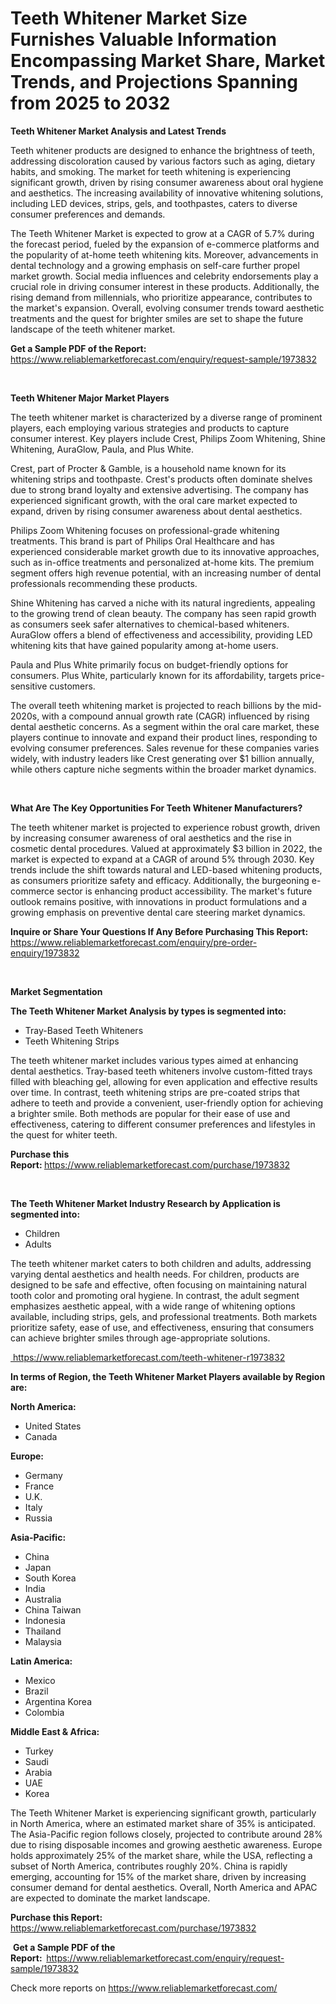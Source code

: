 <p><h1>Teeth Whitener Market Size Furnishes Valuable Information Encompassing Market Share, Market Trends, and Projections Spanning from 2025 to 2032</h1></p><p><strong>Teeth Whitener Market Analysis and Latest Trends</strong></p>
<p><p>Teeth whitener products are designed to enhance the brightness of teeth, addressing discoloration caused by various factors such as aging, dietary habits, and smoking. The market for teeth whitening is experiencing significant growth, driven by rising consumer awareness about oral hygiene and aesthetics. The increasing availability of innovative whitening solutions, including LED devices, strips, gels, and toothpastes, caters to diverse consumer preferences and demands.</p><p>The Teeth Whitener Market is expected to grow at a CAGR of 5.7% during the forecast period, fueled by the expansion of e-commerce platforms and the popularity of at-home teeth whitening kits. Moreover, advancements in dental technology and a growing emphasis on self-care further propel market growth. Social media influences and celebrity endorsements play a crucial role in driving consumer interest in these products. Additionally, the rising demand from millennials, who prioritize appearance, contributes to the market's expansion. Overall, evolving consumer trends toward aesthetic treatments and the quest for brighter smiles are set to shape the future landscape of the teeth whitener market.</p></p>
<p><strong>Get a Sample PDF of the Report:&nbsp;</strong> <a href="https://www.reliablemarketforecast.com/enquiry/request-sample/1973832?utm_campaign=2145&utm_medium=2&utm_source=Github&utm_content=ia&utm_term=08022025&utm_id=teeth-whitener">https://www.reliablemarketforecast.com/enquiry/request-sample/1973832</a></p>
<p>&nbsp;</p>
<p><strong>Teeth Whitener Major Market Players</strong></p>
<p><p>The teeth whitener market is characterized by a diverse range of prominent players, each employing various strategies and products to capture consumer interest. Key players include Crest, Philips Zoom Whitening, Shine Whitening, AuraGlow, Paula, and Plus White.</p><p>Crest, part of Procter & Gamble, is a household name known for its whitening strips and toothpaste. Crest's products often dominate shelves due to strong brand loyalty and extensive advertising. The company has experienced significant growth, with the oral care market expected to expand, driven by rising consumer awareness about dental aesthetics.</p><p>Philips Zoom Whitening focuses on professional-grade whitening treatments. This brand is part of Philips Oral Healthcare and has experienced considerable market growth due to its innovative approaches, such as in-office treatments and personalized at-home kits. The premium segment offers high revenue potential, with an increasing number of dental professionals recommending these products.</p><p>Shine Whitening has carved a niche with its natural ingredients, appealing to the growing trend of clean beauty. The company has seen rapid growth as consumers seek safer alternatives to chemical-based whiteners. AuraGlow offers a blend of effectiveness and accessibility, providing LED whitening kits that have gained popularity among at-home users.</p><p>Paula and Plus White primarily focus on budget-friendly options for consumers. Plus White, particularly known for its affordability, targets price-sensitive customers.</p><p>The overall teeth whitening market is projected to reach billions by the mid-2020s, with a compound annual growth rate (CAGR) influenced by rising dental aesthetic concerns. As a segment within the oral care market, these players continue to innovate and expand their product lines, responding to evolving consumer preferences. Sales revenue for these companies varies widely, with industry leaders like Crest generating over $1 billion annually, while others capture niche segments within the broader market dynamics.</p></p>
<p>&nbsp;</p>
<p><strong>What Are The Key Opportunities For Teeth Whitener Manufacturers?</strong></p>
<p><p>The teeth whitener market is projected to experience robust growth, driven by increasing consumer awareness of oral aesthetics and the rise in cosmetic dental procedures. Valued at approximately $3 billion in 2022, the market is expected to expand at a CAGR of around 5% through 2030. Key trends include the shift towards natural and LED-based whitening products, as consumers prioritize safety and efficacy. Additionally, the burgeoning e-commerce sector is enhancing product accessibility. The market's future outlook remains positive, with innovations in product formulations and a growing emphasis on preventive dental care steering market dynamics.</p></p>
<p><strong>Inquire or Share Your Questions If Any Before Purchasing This Report:</strong> <a href="https://www.reliablemarketforecast.com/enquiry/pre-order-enquiry/1973832?utm_campaign=2145&utm_medium=2&utm_source=Github&utm_content=ia&utm_term=08022025&utm_id=teeth-whitener">https://www.reliablemarketforecast.com/enquiry/pre-order-enquiry/1973832</a></p>
<p>&nbsp;</p>
<p><strong>Market Segmentation</strong></p>
<p><strong>The Teeth Whitener Market Analysis by types is segmented into:</strong></p>
<p><ul><li>Tray-Based Teeth Whiteners</li><li>Teeth Whitening Strips</li></ul></p>
<p><p>The teeth whitener market includes various types aimed at enhancing dental aesthetics. Tray-based teeth whiteners involve custom-fitted trays filled with bleaching gel, allowing for even application and effective results over time. In contrast, teeth whitening strips are pre-coated strips that adhere to teeth and provide a convenient, user-friendly option for achieving a brighter smile. Both methods are popular for their ease of use and effectiveness, catering to different consumer preferences and lifestyles in the quest for whiter teeth.</p></p>
<p><strong>Purchase this Report:&nbsp;</strong><a href="https://www.reliablemarketforecast.com/purchase/1973832?utm_campaign=2145&utm_medium=2&utm_source=Github&utm_content=ia&utm_term=08022025&utm_id=teeth-whitener">https://www.reliablemarketforecast.com/purchase/1973832</a></p>
<p>&nbsp;</p>
<p><strong>The Teeth Whitener Market Industry Research by Application is segmented into:</strong></p>
<p><ul><li>Children</li><li>Adults</li></ul></p>
<p><p>The teeth whitener market caters to both children and adults, addressing varying dental aesthetics and health needs. For children, products are designed to be safe and effective, often focusing on maintaining natural tooth color and promoting oral hygiene. In contrast, the adult segment emphasizes aesthetic appeal, with a wide range of whitening options available, including strips, gels, and professional treatments. Both markets prioritize safety, ease of use, and effectiveness, ensuring that consumers can achieve brighter smiles through age-appropriate solutions.</p></p>
<p><a href="https://www.reliablemarketforecast.com/teeth-whitener-r1973832?utm_campaign=2145&utm_medium=2&utm_source=Github&utm_content=ia&utm_term=08022025&utm_id=teeth-whitener">&nbsp;https://www.reliablemarketforecast.com/teeth-whitener-r1973832</a></p>
<p><strong>In terms of Region, the Teeth Whitener Market Players available by Region are:</strong></p>
<p>
    <p> <strong> North America: </strong>
        <ul>
            <li>United States</li>
            <li>Canada</li>
        </ul>
        </p> 
    <p> <strong> Europe: </strong>
        <ul>
            <li>Germany</li>
            <li>France</li>
            <li>U.K.</li>
            <li>Italy</li>
            <li>Russia</li>
        </ul>
        </p> 
    <p> <strong> Asia-Pacific: </strong>
        <ul>
            <li>China</li>
            <li>Japan</li>
            <li>South Korea</li>
            <li>India</li>
            <li>Australia</li>
            <li>China Taiwan</li>
            <li>Indonesia</li>
            <li>Thailand</li>
            <li>Malaysia</li>
        </ul>
        </p> 
    <p> <strong> Latin America: </strong>
        <ul>
            <li>Mexico</li>
            <li>Brazil</li>
            <li>Argentina Korea</li>
            <li>Colombia</li>
        </ul>
        </p> 
    <p> <strong> Middle East & Africa: </strong>
        <ul>
            <li>Turkey</li>
            <li>Saudi</li>
            <li>Arabia</li>
            <li>UAE</li>
            <li>Korea</li>
        </ul>
    </p>
    </p>
<p><p>The Teeth Whitener Market is experiencing significant growth, particularly in North America, where an estimated market share of 35% is anticipated. The Asia-Pacific region follows closely, projected to contribute around 28% due to rising disposable incomes and growing aesthetic awareness. Europe holds approximately 25% of the market share, while the USA, reflecting a subset of North America, contributes roughly 20%. China is rapidly emerging, accounting for 15% of the market share, driven by increasing consumer demand for dental aesthetics. Overall, North America and APAC are expected to dominate the market landscape.</p></p>
<p><strong>Purchase this Report: </strong><a href="https://www.reliablemarketforecast.com/purchase/1973832?utm_campaign=2145&utm_medium=2&utm_source=Github&utm_content=ia&utm_term=08022025&utm_id=teeth-whitener">https://www.reliablemarketforecast.com/purchase/1973832</a></p>
<p>&nbsp;<strong>Get a Sample PDF of the Report:&nbsp;&nbsp;</strong><a href="https://www.reliablemarketforecast.com/enquiry/request-sample/1973832?utm_campaign=2145&utm_medium=2&utm_source=Github&utm_content=ia&utm_term=08022025&utm_id=teeth-whitener">https://www.reliablemarketforecast.com/enquiry/request-sample/1973832</a></p>
<p><strong></strong></p>
<p>Check more reports on <a href="https://www.reliablemarketforecast.com/?utm_campaign=2145&utm_medium=2&utm_source=Github&utm_content=ia&utm_term=08022025&utm_id=teeth-whitener">https://www.reliablemarketforecast.com/</a></p>